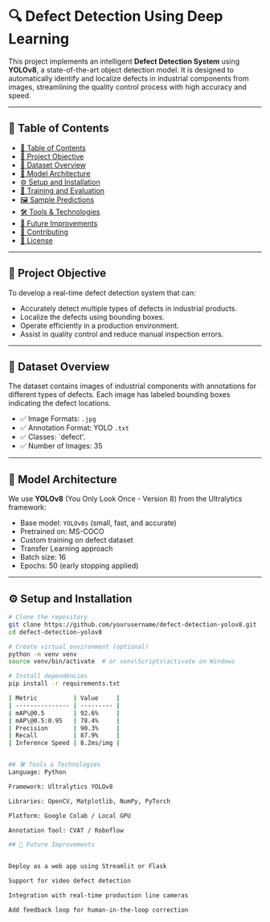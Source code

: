 # 🔍 Defect Detection Using Deep Learning

This project implements an intelligent **Defect Detection System** using **YOLOv8**, a state-of-the-art object detection model. It is designed to automatically identify and localize defects in industrial components from images, streamlining the quality control process with high accuracy and speed.

---

## 📌 Table of Contents

- [📌 Table of Contents](#-table-of-contents)
- [🎯 Project Objective](#-project-objective)
- [📂 Dataset Overview](#-dataset-overview)
- [🧠 Model Architecture](#-model-architecture)
- [⚙️ Setup and Installation](#️-setup-and-installation)
- [🚀 Training and Evaluation](#-training-and-evaluation)
- [🖼️ Sample Predictions](#-sample-predictions)
- [🛠️ Tools & Technologies](#️-tools--technologies)
- [📌 Future Improvements](#-future-improvements)
- [🤝 Contributing](#-contributing)
- [📄 License](#-license)

---

## 🎯 Project Objective

To develop a real-time defect detection system that can:

- Accurately detect multiple types of defects in industrial products.
- Localize the defects using bounding boxes.
- Operate efficiently in a production environment.
- Assist in quality control and reduce manual inspection errors.

---

## 📂 Dataset Overview

The dataset contains images of industrial components with annotations for different types of defects. Each image has labeled bounding boxes indicating the defect locations.

- ✅ Image Formats: `.jpg`
- ✅ Annotation Format: YOLO `.txt`
- ✅ Classes: `defect'.
- ✅ Number of Images: 35


---

## 🧠 Model Architecture

We use **YOLOv8** (You Only Look Once - Version 8) from the Ultralytics framework:

- Base model: `YOLOv8s` (small, fast, and accurate)
- Pretrained on: MS-COCO
- Custom training on defect dataset
- Transfer Learning approach
- Batch size: 16
- Epochs: 50 (early stopping applied)

---

## ⚙️ Setup and Installation

```bash
# Clone the repository
git clone https://github.com/yourusername/defect-detection-yolov8.git
cd defect-detection-yolov8

# Create virtual environment (optional)
python -m venv venv
source venv/bin/activate  # or venv\Scripts\activate on Windows

# Install dependencies
pip install -r requirements.txt

| Metric          | Value     |
| --------------- | --------- |
| mAP\@0.5        | 92.6%     |
| mAP\@0.5:0.95   | 78.4%     |
| Precision       | 90.3%     |
| Recall          | 87.9%     |
| Inference Speed | 8.2ms/img |


## 🛠️ Tools & Technologies
Language: Python

Framework: Ultralytics YOLOv8

Libraries: OpenCV, Matplotlib, NumPy, PyTorch

Platform: Google Colab / Local GPU

Annotation Tool: CVAT / Roboflow

## 📌 Future Improvements


Deploy as a web app using Streamlit or Flask

Support for video defect detection

Integration with real-time production line cameras

Add feedback loop for human-in-the-loop correction


